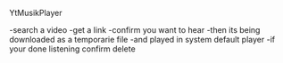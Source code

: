 YtMusikPlayer

-search a video
-get a link
-confirm you want to hear
-then its being downloaded as a temporarie file
-and played in system default player
-if your done listening confirm delete
